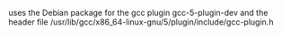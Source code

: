 
uses the Debian package for the gcc plugin gcc-5-plugin-dev
and the header file /usr/lib/gcc/x86_64-linux-gnu/5/plugin/include/gcc-plugin.h

